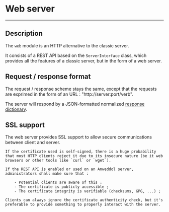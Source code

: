 # Web server

----

## Description

The `web` module is an HTTP alternative to the classic server. 

It consists of a REST API based on the `ServerInterface` class, which provides 
all the features of a classic server, but in the form of a web server.

## Request / response format

The request / response scheme stays the same, except that the requests are exprimed
in the form of an URL : "http://server:port/verb".

The server will respond by a JSON-formatted normalized [response dictionary](../core/communication.md).

## SSL support

The web server provides SSL support to allow secure communications between client and server.

```{warning}
If the certificate used is self-signed, there is a huge probability that most HTTP clients reject it due to its insecure nature (be it web browsers or other tools like `curl` or `wget`).

If the REST API is enabled or used on an Anweddol server, administrators shall make sure that :

	- Potential clients are aware of this ;
	- The certificate is publicly accessible ;
	- The certificate integrity is verifiable (checksums, GPG, ...) ;

Clients can always ignore the certificate authenticity check, but it's preferable to provide something to properly interact with the server.
```